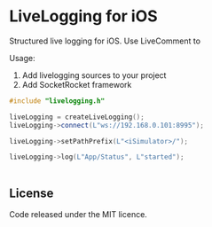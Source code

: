 # LiveLogging for iOS

Structured live logging for iOS. Use LiveComment to 

Usage:
1. Add livelogging sources to your project
2. Add SocketRocket framework

```cpp
#include "livelogging.h"

liveLogging = createLiveLogging();
liveLogging->connect(L"ws://192.168.0.101:8995");

liveLogging->setPathPrefix(L"<iSimulator>/");

liveLogging->log(L"App/Status", L"started");
        
```

## License
Code released under the MIT licence.
